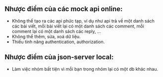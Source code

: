 ## Nhược điểm của các mock api online:

- Không thể tạo ra các api phức tạp, ví dụ như api trả về một danh sách các bài viết, mỗi bài viết lại có một danh sách các comment, mỗi comment lại có một danh sách các reply, ...
- Không thể thêm, sửa, xoá dữ liệu.
- Thiếu tính năng authentication, authorization.

## Nhược điểm của json-server local:

- Làm việc nhóm bất tiện vì mỗi bạn trong nhóm lại có một db khác nhau.
